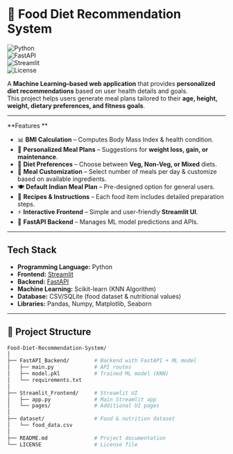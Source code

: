 # 🍴 Food Diet Recommendation System  

![Python](https://img.shields.io/badge/Python-3.10%2B-blue)  
![FastAPI](https://img.shields.io/badge/Backend-FastAPI-green)  
![Streamlit](https://img.shields.io/badge/Frontend-Streamlit-red)  
![License](https://img.shields.io/badge/License-MIT-yellow)  

A **Machine Learning–based web application** that provides **personalized diet recommendations** based on user health details and goals.  
This project helps users generate meal plans tailored to their **age, height, weight, dietary preferences, and fitness goals**.  

---

**Features  **

- 📊 **BMI Calculation** – Computes Body Mass Index & health condition.  
- 🥗 **Personalized Meal Plans** – Suggestions for **weight loss, gain, or maintenance**.  
- 🥬 **Diet Preferences** – Choose between **Veg, Non-Veg, or Mixed** diets.  
- 🍛 **Meal Customization** – Select number of meals per day & customize based on available ingredients.  
- 🍽 **Default Indian Meal Plan** – Pre-designed option for general users.  
- 📖 **Recipes & Instructions** – Each food item includes detailed preparation steps.  
- ⚡ **Interactive Frontend** – Simple and user-friendly **Streamlit UI**.  
- 🔗 **FastAPI Backend** – Manages ML model predictions and APIs.  

---

##  Tech Stack  

- **Programming Language:** Python  
- **Frontend:** [Streamlit](https://streamlit.io/)  
- **Backend:** [FastAPI](https://fastapi.tiangolo.com/)  
- **Machine Learning:** Scikit-learn (KNN Algorithm)  
- **Database:** CSV/SQLite (food dataset & nutritional values)  
- **Libraries:** Pandas, Numpy, Matplotlib, Seaborn  

---

## 📂 Project Structure  

```bash
Food-Diet-Recommendation-System/
│
├── FastAPI_Backend/        # Backend with FastAPI + ML model
│   ├── main.py             # API routes
│   ├── model.pkl           # Trained ML model (KNN)
│   └── requirements.txt
│
├── Streamlit_Frontend/     # Streamlit UI
│   ├── app.py              # Main Streamlit app
│   └── pages/              # Additional UI pages
│
├── dataset/                # Food & nutrition dataset
│   └── food_data.csv
│
├── README.md               # Project documentation
└── LICENSE                 # License file

